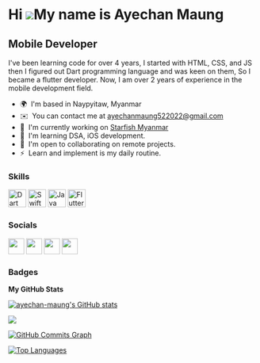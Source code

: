 Hi ![](https://user-images.githubusercontent.com/18350557/176309783-0785949b-9127-417c-8b55-ab5a4333674e.gif)My name is Ayechan Maung
=====================================================================================================================================

Mobile Developer
----------------

I've been learning code for over 4 years, I started with HTML, CSS, and JS then I figured out Dart programming language and was keen on them, So I became a flutter developer. Now, I am over 2 years of experience in the mobile development field.

* 🌍  I'm based in Naypyitaw, Myanmar
* ✉️  You can contact me at [ayechanmaung522022@gmail.com](mailto:ayechanmaung522022@gmail.com)
* 🚀  I'm currently working on [Starfish Myanmar](http://starfishmyanmar.com)
* 🧠  I'm learning DSA, iOS development.
* 🤝  I'm open to collaborating on remote projects.
* ⚡  Learn and implement is my daily routine.

### Skills


<p align="left">
<a href="https://dart.dev/" target="_blank" rel="noreferrer"><img src="https://raw.githubusercontent.com/danielcranney/readme-generator/main/public/icons/skills/dart-colored.svg" width="36" height="36" alt="Dart" /></a>
<a href="https://developer.apple.com/swift/" target="_blank" rel="noreferrer"><img src="https://raw.githubusercontent.com/danielcranney/readme-generator/main/public/icons/skills/swift-colored.svg" width="36" height="36" alt="Swift" /></a>
<a href="https://www.oracle.com/java/" target="_blank" rel="noreferrer"><img src="https://raw.githubusercontent.com/danielcranney/readme-generator/main/public/icons/skills/java-colored.svg" width="36" height="36" alt="Java" /></a>
<a href="https://flutter.dev/" target="_blank" rel="noreferrer"><img src="https://raw.githubusercontent.com/danielcranney/readme-generator/main/public/icons/skills/flutter-colored.svg" width="36" height="36" alt="Flutter" /></a>
</p>


### Socials

<p align="left"> <a href="https://www.facebook.com/andres.acm/" target="_blank" rel="noreferrer"><img src="https://raw.githubusercontent.com/danielcranney/readme-generator/main/public/icons/socials/facebook.svg" width="32" height="32" /></a> <a href="https://www.github.com/ayechan-maung" target="_blank" rel="noreferrer"><img src="https://raw.githubusercontent.com/danielcranney/readme-generator/main/public/icons/socials/github.svg" width="32" height="32" /></a> <a href="https://www.linkedin.com/in/ayechan-maung-751096237/" target="_blank" rel="noreferrer"><img src="https://raw.githubusercontent.com/danielcranney/readme-generator/main/public/icons/socials/linkedin.svg" width="32" height="32" /></a> <a href="https://www.twitter.com/ayechanmg_dev" target="_blank" rel="noreferrer"><img src="https://raw.githubusercontent.com/danielcranney/readme-generator/main/public/icons/socials/twitter.svg" width="32" height="32" /></a></p>

### Badges

<b>My GitHub Stats</b>

<a href="http://www.github.com/ayechan-maung"><img src="https://github-readme-stats.vercel.app/api?username=ayechan-maung&show_icons=true&hide=&count_private=true&title_color=0891b2&text_color=ffffff&icon_color=444e59&bg_color=1c1917&hide_border=true&show_icons=true" alt="ayechan-maung's GitHub stats" /></a>

<a href="http://www.github.com/ayechan-maung"><img src="https://github-readme-streak-stats.herokuapp.com/?user=ayechan-maung&stroke=ffffff&background=1c1917&ring=0891b2&fire=0891b2&currStreakNum=ffffff&currStreakLabel=0891b2&sideNums=ffffff&sideLabels=ffffff&dates=ffffff&hide_border=true" /></a>

<a href="http://www.github.com/ayechan-maung"><img src="https://activity-graph.herokuapp.com/graph?username=ayechan-maung&bg_color=1c1917&color=ffffff&line=444e59&point=ffffff&area_color=1c1917&area=true&hide_border=true&custom_title=GitHub%20Commits%20Graph" alt="GitHub Commits Graph" /></a>

<a href="https://github.com/ayechan-maung" align="left"><img src="https://github-readme-stats.vercel.app/api/top-langs/?username=ayechan-maung&langs_count=10&title_color=0891b2&text_color=ffffff&icon_color=444e59&bg_color=1c1917&hide_border=true&locale=en&custom_title=Top%20%Languages" alt="Top Languages" /></a>
